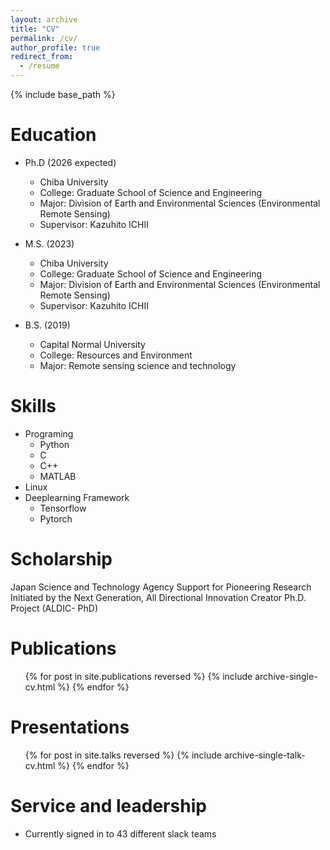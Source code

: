 ```yaml
---
layout: archive
title: "CV"
permalink: /cv/
author_profile: true
redirect_from:
  - /resume
---
```


{% include base_path %}

Education
======
* Ph.D (2026 expected)
  * Chiba University
  * College: Graduate School of Science and Engineering
  * Major: Division of Earth and Environmental Sciences (Environmental Remote Sensing)
  * Supervisor: Kazuhito ICHII

* M.S. (2023)
  * Chiba University
  * College: Graduate School of Science and Engineering
  * Major: Division of Earth and Environmental Sciences (Environmental Remote Sensing)
  * Supervisor: Kazuhito ICHII
    
* B.S. (2019)
  * Capital Normal University
  * College: Resources and Environment
  * Major: Remote sensing science and technology
  

Skills
======
* Programing  
  * Python  
  * C  
  * C++  
  * MATLAB  
* Linux  
* Deeplearning Framework  
  *  Tensorflow  
  *  Pytorch  

Scholarship
======
Japan Science and Technology Agency Support for Pioneering Research Initiated by
the Next Generation, All Directional Innovation Creator Ph.D. Project (ALDIC-
PhD)

Publications
======
  <ul>{% for post in site.publications reversed %}
    {% include archive-single-cv.html %}
  {% endfor %}</ul>
  
Presentations
======
  <ul>{% for post in site.talks reversed %}
    {% include archive-single-talk-cv.html  %}
  {% endfor %}</ul>
  

Service and leadership
======
* Currently signed in to 43 different slack teams
